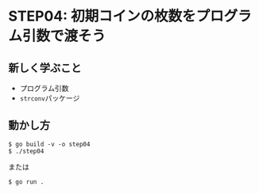 # STEP04: 初期コインの枚数をプログラム引数で渡そう

## 新しく学ぶこと

* プログラム引数
* `strconv`パッケージ

## 動かし方

```
$ go build -v -o step04
$ ./step04
```

または

```
$ go run .
```

